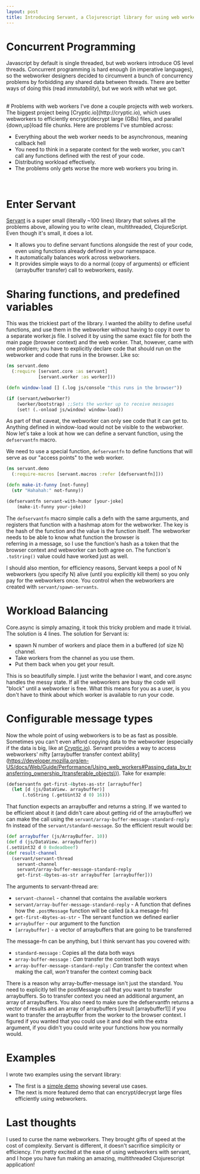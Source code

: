 ```yaml
---
layout: post
title: Introducing Servant, a Clojurescript library for using web workers
---
```


# Concurrent Programming
Javascript by default is single threaded, but web workers introduce
OS level threads.  Concurrent programming is hard enough (in imperative
languages), so the webworker designers decided to circumvent a bunch of
concurrency problems by forbidding any shared data between threads.  There are
better ways of doing this (read _immutability_), but we work with what we got.

<br />
# Problems with web workers
I've done a couple projects with web workers. The biggest project being
[Cryptic.io](http://cryptic.io), which uses webworkers to efficiently
encrypt/decrypt large (GBs) files, and parallel {down,up}load file chunks. Here
are problems I've stumbled across:   

* Everything about the web worker needs to be asynchronous, meaning callback hell
* You need to think in a separate context for the web worker, you can't call any functions defined with the rest of your code.
* Distributing workload effectively.
* The problems only gets worse the more web workers you bring in.
  
<br />  

# Enter Servant
[Servant](https://github.com/marcopolo/servant) is a super small (literally ~100 lines) library that solves all the
problems above, allowing you to write clean, multithreaded, ClojureScript. Even
though it's small, it does a lot.    

* It allows you to define servant functions alongside the rest of your code, even using functions already defined in your
namespace. 
* It automatically balances work across webworkers.
*  It provides simple ways to do a normal (copy of arguments) or efficient (arraybuffer transfer) call
to webworkers, easily.   
  

# Sharing functions, and predefined variables
This was the trickiest part of the library. I wanted the ability to define
useful functions, and use them in the webworker without having to copy it over
to a separate worker.js file.  I solved it by using the same exact file for both
the main page (browser context) and the web worker. That, however, came with one
problem; you have to explicitly declare code that should run on the webworker
and code that runs in the browser. Like so:

```clojure
(ns servant.demo
  (:require [servant.core :as servant] 
            [servant.worker :as worker]))

(defn window-load [] (.log js/console "this runs in the browser"))

(if (servant/webworker?)
    (worker/bootstrap) ;;Sets the worker up to receive messages
    (set! (.-onload js/window) window-load))
```

As part of that caveat, the webworker can only see code that it can get to.
Anything defined in window-load would not be visible to the webworker. Now let's
take a look at how we can define a servant function, using the `defservantfn`
macro. 

We need to use a special function, `defservantfn` to define functions that will
serve as our "access points" to the web worker.

```clojure
(ns servant.demo
  (:require-macros [servant.macros :refer [defservantfn]]))

(defn make-it-funny [not-funny]
  (str "Hahahah:" not-funny))

(defservantfn servant-with-humor [your-joke]
    (make-it-funny your-joke))
```

The `defservantfn` macro simple calls a defn with the
same arguments, and registers that function with a hashmap atom for the
webworker. The key is the hash of the function and the value is the function
itself. The webworker needs to be able to know what function the browser is  
referring in a message, so I use the function's hash as a token that
the browser context and webworker can both agree on. The function's
`.toString()` value could have worked just as well.   

I should also mention, for efficiency reasons, Servant keeps a pool of N
webworkers (you specify N) alive (until you explicitly kill them) so you only
pay for the webworkers once. You control when the webworkers are created with
`servant/spawn-servants`.

# Workload Balancing
Core.async is simply amazing, it took this tricky problem and made it trivial. The solution is 4 lines.
The solution for Servant is:  
  
* spawn N number of workers and place them in a buffered (of size N) channel.
* Take workers from the channel as you use them.
* Put them back when you get your result.

This is so beautifully simple. I just write the behavior I want, and core.async
handles the messy state.  If all the webworkers are busy the code will "block"
until a webworker is free. What this means for you as a user, is you don't have
to think about which worker is available to run your code.

# Configurable message types
Now the whole point of using webworkers is to be as fast as possible. Sometimes
you can't even afford copying data to the webworker (especially if the data is
big, like at [Cryptic.io](http://cryptic.io)). Servant provides a way to access
webworkers' nifty [arraybuffer transfer context ability]
(https://developer.mozilla.org/en-US/docs/Web/Guide/Performance/Using_web_workers#Passing_data_by_transferring_ownership_(transferable_objects\)).
Take for example:

```clojure
(defservantfn get-first-4bytes-as-str [arraybuffer]
  (let [d (js/DataView. arraybuffer)]
      (.toString (.getUint32 d 0) 16)))
```

That function expects an arraybuffer and returns a string. If we wanted to be
efficient about it (and didn't care about getting rid of the arraybuffer) we can
make the call using the `servant/array-buffer-message-standard-reply` fn instead
of the `servant/standard-message`.  So the efficient result would be:  
  
```clojure
(def arraybuffer (js/ArrayBuffer. 10))
(def d (js/DataView. arraybuffer))
(.setUint32 d 0 0xdeadbeef)
(def result-channel 
  (servant/servant-thread 
    servant-channel 
    servant/array-buffer-message-standard-reply 
    get-first-4bytes-as-str arraybuffer [arraybuffer]))
```

The arguments to servant-thread are:  
* `servant-channel` - channel that contains the available workers
* `servant/array-buffer-message-standard-reply` - A function that defines how the `.postMessage` function will be called (a.k.a mesage-fn)
* `get-first-4bytes-as-str` - The servant function we defined earlier
* `arraybuffer` - our argument to the function
* `[arraybuffer]` - a vector of arraybuffers that are going to be transferred   
   


The message-fn can be anything, but I think servant has you covered with:
  
* `standard-message` : Copies all the data both ways
* `array-buffer-message` : _Can_ transfer the context both ways
* `array-buffer-message-standard-reply` : _Can_ transfer the context when making the call, _won't_ transfer the context coming back

There is a reason why array-buffer-message isn't just the standard. You need to
explicitly tell the postMessage call that you want to transfer arraybuffers. So
to transfer context you need an additional argument, an array of arraybuffers.
You also need to make sure the defservantfn returns a vector of results and an
array of arraybuffers [result [arraybuffer1]] if you want to transfer the
arraybuffer from the worker to the browser context.  I figured if you wanted
that you could use it and deal with the extra argument, if you didn't you could
write your functions how you normally would.

# Examples

I wrote two examples using the servant library:  

* The first is a [simple demo](https://github.com/MarcoPolo/servant-demo) showing several use cases.
* The next is more featured demo that can encrypt/decrypt large files efficiently using webworkers.


# Last thoughts
  
I used to curse the name webworkers. They brought gifts of speed at the cost of
complexity.  Servant is different, it doesn't sacrifice simplicity or
efficiency. I'm pretty excited at the ease of using webworkers with servant, and
I hope you have fun making an amazing, multithreaded Clojurescript application! 

<br />

